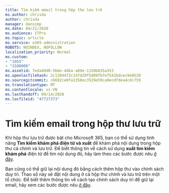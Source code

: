 ```yaml
---
title: Tìm kiếm email trong hộp thư lưu trữ
ms.author: chrisda
author: chrisda
manager: dansimp
ms.date: 04/21/2020
ms.audience: ITPro
ms.topic: article
ms.service: o365-administration
ROBOTS: NOINDEX, NOFOLLOW
localization_priority: Normal
ms.custom:
- "1055"
- "3100008"
ms.assetid: 7eda49d0-5b6e-4dba-a89e-1150b835a353
ms.openlocfilehash: 2c1284472c147d29f5d09fb7e7541bdcec9e8520
ms.sourcegitcommit: c6692ce0fa1358ec3529e59ca0ecdfdea4cdc759
ms.translationtype: MT
ms.contentlocale: vi-VN
ms.lasthandoff: 09/14/2020
ms.locfileid: "47727373"
---
```

# <a name="search-for-email-in-the-archive-mailbox"></a>Tìm kiếm email trong hộp thư lưu trữ

Khi hộp thư lưu trữ được bật cho Microsoft 365, bạn có thể sử dụng tính năng **Tìm kiếm khám phá điện tử và xuất** để khám phá nội dung trong hộp thư cả chính và lưu trữ. Để biết thông tin về cách sử dụng **xuất tìm kiếm khám phá** điện tử để tìm nội dung đó, hãy làm theo các bước được nêu [ở đây](https://docs.microsoft.com/microsoft-365/compliance/export-search-results).
  
Bạn cũng có thể giữ lại nội dung đó bằng cách thêm hộp thư vào chính sách duy trì. Thao số này sẽ đặt nội dung ở cả hộp thư chính và lưu trữ trên một tổ chức. Để biết thêm thông tin về cách tạo chính sách duy trì để giữ lại email, hãy xem các bước được nêu [ở đây](https://docs.microsoft.com/microsoft-365/compliance/retention-policies).
  